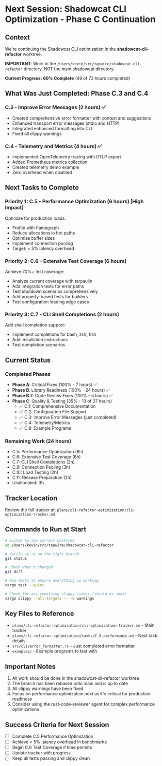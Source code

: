 # Next Session: Shadowcat CLI Optimization - Phase C Continuation

## Context
We're continuing the Shadowcat CLI optimization in the **shadowcat-cli-refactor** worktree. 

**IMPORTANT**: Work in the `/Users/kevin/src/tapwire/shadowcat-cli-refactor` directory, NOT the main shadowcat directory.

**Current Progress: 60% Complete** (49 of 73 hours completed)

## What Was Just Completed: Phase C.3 and C.4

### C.3 - Improve Error Messages (2 hours) ✅
- Created comprehensive error formatter with context and suggestions
- Enhanced transport error messages (stdio and HTTP)
- Integrated enhanced formatting into CLI
- Fixed all clippy warnings

### C.4 - Telemetry and Metrics (4 hours) ✅
- Implemented OpenTelemetry tracing with OTLP export
- Added Prometheus metrics collection
- Created telemetry demo example
- Zero overhead when disabled

## Next Tasks to Complete

### Priority 1: C.5 - Performance Optimization (6 hours) [High Impact]
Optimize for production loads:
- Profile with flamegraph
- Reduce allocations in hot paths
- Optimize buffer sizes
- Implement connection pooling
- Target: < 5% latency overhead

### Priority 2: C.6 - Extensive Test Coverage (6 hours)
Achieve 70%+ test coverage:
- Analyze current coverage with tarpaulin
- Add integration tests for error paths
- Test shutdown scenarios comprehensively
- Add property-based tests for builders
- Test configuration loading edge cases

### Priority 3: C.7 - CLI Shell Completions (2 hours)
Add shell completion support:
- Implement completions for bash, zsh, fish
- Add installation instructions
- Test completion scenarios

## Current Status

### Completed Phases
- **Phase A**: Critical Fixes (100% - 7 hours) ✅
- **Phase B**: Library Readiness (100% - 24 hours) ✅
- **Phase B.7**: Code Review Fixes (100% - 5 hours) ✅
- **Phase C**: Quality & Testing (35% - 13 of 37 hours)
  - ✅ C.1: Comprehensive Documentation
  - ✅ C.2: Configuration File Support
  - ✅ C.3: Improve Error Messages (just completed)
  - ✅ C.4: Telemetry/Metrics
  - ✅ C.8: Example Programs

### Remaining Work (24 hours)
- C.5: Performance Optimization (6h)
- C.6: Extensive Test Coverage (6h)
- C.7: CLI Shell Completions (2h)
- C.9: Connection Pooling (3h)
- C.10: Load Testing (2h)
- C.11: Release Preparation (2h)
- Unallocated: 3h

## Tracker Location
Review the full tracker at: `plans/cli-refactor-optimization/cli-optimization-tracker.md`

## Commands to Run at Start
```bash
# Switch to the correct worktree
cd /Users/kevin/src/tapwire/shadowcat-cli-refactor

# Verify we're on the right branch
git status

# Check what's changed
git diff

# Run tests to ensure everything is working
cargo test --quiet

# Check for any remaining clippy issues (should be none)
cargo clippy --all-targets -- -D warnings
```

## Key Files to Reference
- `plans/cli-refactor-optimization/cli-optimization-tracker.md` - Main tracker
- `plans/cli-refactor-optimization/tasks/C.5-performance.md` - Next task details
- `src/cli/error_formatter.rs` - Just completed error formatter
- `examples/` - Example programs to test with

## Important Notes
1. All work should be done in the shadowcat-cli-refactor worktree
2. The branch has been rebased onto main and is up to date
3. All clippy warnings have been fixed
4. Focus on performance optimization next as it's critical for production readiness
5. Consider using the rust-code-reviewer agent for complex performance optimizations

## Success Criteria for Next Session
- [ ] Complete C.5 Performance Optimization
- [ ] Achieve < 5% latency overhead in benchmarks
- [ ] Begin C.6 Test Coverage if time permits
- [ ] Update tracker with progress
- [ ] Keep all tests passing and clippy clean